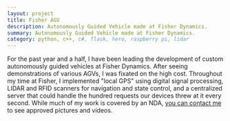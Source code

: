```yaml
---
layout: project
title: Fisher AGV
description: Autonomously Guided Vehicle made at Fisher Dynamics.
summary: Autonomously Guided Vehicle made at Fisher Dynamics.
category: python, c++, c#, flask, hero, raspberry pi, lidar
---
```



For the past year and a half, I have been leading the development of custom autonomously guided vehicles at Fisher Dynamics.  After seeing demonstrations of various AGVs, I was fixated on the high cost. Throughout my time at Fisher, I implemented "local GPS" using digital signal processing, LIDAR and RFID scanners for navigation and state control, and a centralized server that could handle the hundred requests our devices threw at it every second.  While much of my work is covered by an NDA, <a href="mailto:cmaks@umich.edu">you can contact me</a> to see approved pictures and videos.


